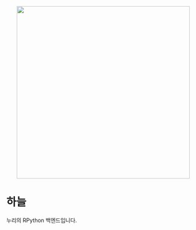 <p align="center">
  <img src="https://user-images.githubusercontent.com/39073901/92003310-d778cd00-ed7b-11ea-8045-94dba984a3e7.png" width="450"/>
</p>

# 하늘

누리의 RPython 백엔드입니다.
